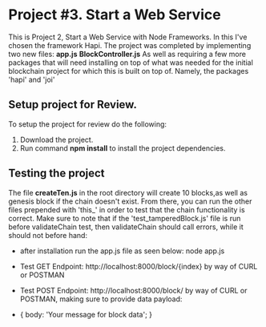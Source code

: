 # Project #3. Start a Web Service

This is Project 2, Start a Web Service with Node Frameworks. In this I've chosen the framework Hapi. The project was completed by implementing two new files:
__app.js__
__BlockController.js__
As well as requiring a few more packages that will need installing  on top of what was needed for the initial blockchain project for which this is built on top of. Namely, the packages 'hapi' and 'joi'

## Setup project for Review.

To setup the project for review do the following:
1. Download the project.
2. Run command __npm install__ to install the project dependencies.

## Testing the project

The file __createTen.js__ in the root directory will create 10 blocks,as well as genesis block if the chain doesn't exist. From there, you can run the other files prepended with 'this\_' in order to test that the chain functionality is correct. Make sure to note that if the 'test\_tamperedBlock.js' file is run before validateChain test, then validateChain should call errors, while it should not before hand:

* after installation run the app.js file as seen below:
	node app.js

 * Test GET Endpoint: http://localhost:8000/block/{index} by way of CURL or POSTMAN

* Test POST Endpoint: http://localhost:8000/block/ by way of CURL or POSTMAN, making sure to provide data payload:
* 
	{
		body: 'Your message for block data';
	}

